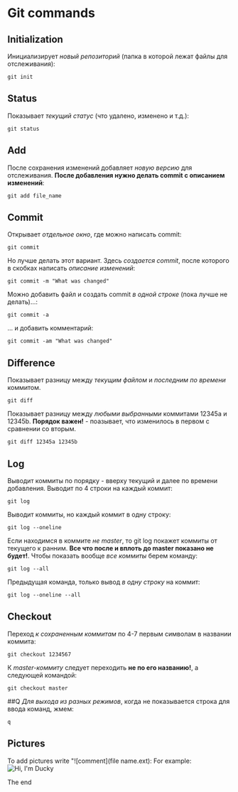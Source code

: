 # **Git commands**

## Initialization
Инициализирует *новый репозиторий* (папка в которой лежат файлы для отслеживания):

    git init

## Status 
Показывает *текущий статус* (что удалено, изменено и т.д.):

    git status

## Add
После сохранения изменений добавляет *новую версию* для отслеживания. **После добавления нужно делать commit с описанием изменений**:

    git add file_name

## Commit
Открывает *отдельное окно*, где можно написать commit:

    git commit

Но лучше делать этот вариант. Здесь *создается commit*, после которого в скобках написать *описание изменений*:

    git commit -m "What was changed"

Можно добавить файл и создать commit *в одной строке* (пока лучше не делать)...:
   
    git commit -a

... и добавить комментарий:
    
    git commit -am "What was changed"

## Difference
Показывает разницу между *текущим файлом* и *последним по времени* коммитом.

    git diff 

Показывает разницу между *любыми выбранными* коммитами 12345a и 12345b. **Порядок важен!** - поазывает, что изменилось в первом с сравнении со вторым.

    git diff 12345a 12345b

## Log
Выводит коммиты по порядку - вверху текущий и далее по времени добавления. Выводит по 4 строки на каждый коммит:

    git log

Выводит коммиты, но каждый коммит в одну строку:

    git log --oneline

Если находимся в коммите *не master*, то git log покажет коммиты от текущего к ранним. **Все что после и вплоть до master показано не будет!**. Чтобы показать вообще *все коммиты* берем команду:

    git log --all

Предыдущая команда, только вывод *в одну строку* на коммит:

    git log --oneline --all

## Checkout
Переход *к сохраненным коммитам* по 4-7 первым символам в названии коммита:

    git checkout 1234567

К *master-коммиту* следует переходить **не по его названию!**, а следующей командой:

    git checkout master

##Q
*Для выхода из разных режимов*, когда не показывается строка для ввода команд, жмем:

    q

## Pictures

To add pictures write "![comment](file name.ext):
For example:
![Hi, I'm Ducky](Duck.png)


The end